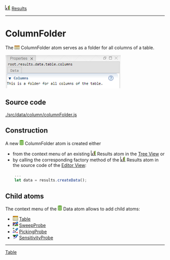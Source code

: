 ![](../../../../icons/results.png) [Results](../results.md)

----

# ColumnFolder

The ![](../../../../icons/columns.png) ColumnFolder atom serves as a folder for all columns of a table.   

![](../../../images/columnFolder.png)

## Source code

[./src/data/column/columnFolder.js](../../../src/data/column/columnFolder.js)

## Construction

A new ![](../../../../icons/data.png) ColumnFolder atom is created either 

* from the context menu of an existing ![](../../../../icons/results.png) Results atom in the [Tree View](../../views/treeView.md) or 
* by calling the corresponding factory method of the ![](../../../../icons/results.png) Results atom in the source code of the [Editor View](../../views/editorView.md):

```javascript
    ...
    let data = results.createData();	     
```

## Child atoms

The context menu of the ![](../../../../icons/data.png) Data atom allows to add child atoms: 

* ![](../../../../icons/table.png) [Table](../../data/table/table.md)
* ![](../../../../icons/sweepProbe.png) [SweepProbe](./probe/sweepProbe.md)
* ![](../../../../icons/pickingProbe.png) [PickingProbe](./probe/pickingProbe.md)
* ![](../../../../icons/sensitivityProbe.png) [SensitivityProbe](./probe/sensitivityProbe.md)


----
[Table](../../data/table/table.md)
